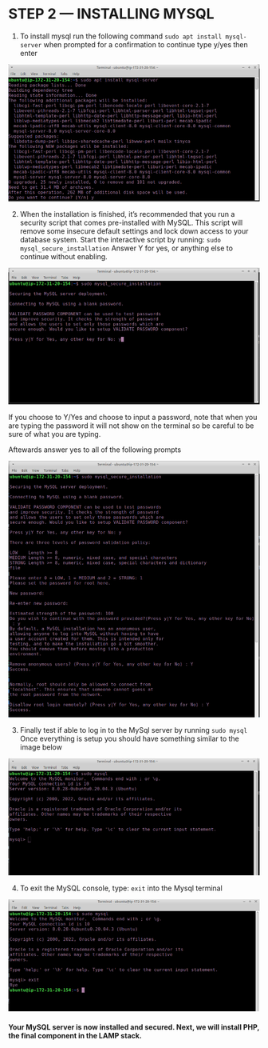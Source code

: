 # STEP 2 — INSTALLING MYSQL

1. To install mysql run the following command `sudo apt install mysql-server`
 when prompted for a confirmation to continue type y/yes then enter

![](assets/my-sql-img/mysql-install.png)

2. When the installation is finished, it’s recommended that you run a security script that comes pre-installed with MySQL. This script will remove some insecure default settings and lock down access to your database system. Start the interactive script by running:
`sudo mysql_secure_installation`
Answer Y for yes, or anything else to continue without enabling.

![](assets/my-sql-img/enable-security-script.png)

If you choose to Y/Yes and choose to input a password, note that when you are typing the password it will not show on the terminal so be careful to be sure of what you are typing.

Aftewards answer yes to all of the following prompts

![](assets/my-sql-img/security-script1.png)


3. Finally test if able to log in to the MySql server by running `sudo mysql`
Once everything is setup you should have something similar to the image below

![](assets/my-sql-img/sudo-mysql.png)

4. To exit the MySQL console, type:
 `exit` into the Mysql terminal

 ![](assets/my-sql-img/exit-mysql.png)

#### Your MySQL server is now installed and secured. Next, we will install PHP, the final component in the LAMP stack.

